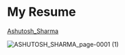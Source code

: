 # My Resume
[Ashutosh_Sharma](https://github.com/mr-ashu/Resume/files/10006144/Ashutosh_Sharma.3.pdf)


![ASHUTOSH_SHARMA_page-0001 (1)](https://user-images.githubusercontent.com/104469510/201738824-e2c3f680-74ad-4b14-9a19-c963575f1770.jpg)
